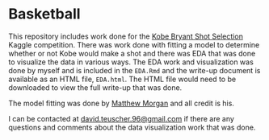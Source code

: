 # Basketball

This repository includes work done for the [Kobe Bryant Shot Selection](https://www.kaggle.com/c/kobe-bryant-shot-selection) Kaggle competition. There was work done with fitting a model to determine whether or not Kobe would make a shot and there was EDA that was done to visualize the data in various ways. The EDA work and visualization was done by myself and is included in the `EDA.Rmd` and the write-up document is available as an HTML file, `EDA.html`. The HTML file would need to be downloaded to view the full write-up that was done. 

The model fitting was done by [Matthew Morgan](https://github.com/mrmorgan17) and all credit is his. 

I can be contacted at david.teuscher.96@gmail.com if there are any questions and comments about the data visualization work that was done. 
